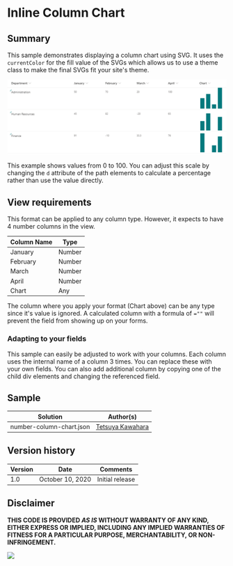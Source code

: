 # Inline Column Chart

## Summary
This sample demonstrates displaying a column chart using SVG. It uses the `currentColor` for the fill value of the SVGs which allows us to use a theme class to make the final SVGs fit your site's theme.

![screenshot of the sample](./screenshot.png)

This example shows values from 0 to 100. You can adjust this scale by changing the `d` attribute of the path elements to calculate a percentage rather than use the value directly.

## View requirements
This format can be applied to any column type. However, it expects to have 4 number columns in the view.

Column Name   |Type
--------------|--------------
January       | Number
February      | Number
March         | Number
April         | Number
Chart         | Any

The column where you apply your format (Chart above) can be any type since it's value is ignored. A calculated column with a formula of `=""` will prevent the field from showing up on your forms.

### Adapting to your fields
This sample can easily be adjusted to work with your columns. Each column uses the internal name of a column 3 times. You can replace these with your own fields. You can also add additional column by copying one of the child div elements and changing the referenced field.

## Sample

Solution                 |Author(s)
-------------------------|---------------------------
number-column-chart.json |  [Tetsuya Kawahara](https://twitter.com/techan_k)

## Version history

Version |Date             |Comments
--------|-----------------|--------
1.0     |October 10, 2020 |Initial release


## Disclaimer
**THIS CODE IS PROVIDED *AS IS* WITHOUT WARRANTY OF ANY KIND, EITHER EXPRESS OR IMPLIED, INCLUDING ANY IMPLIED WARRANTIES OF FITNESS FOR A PARTICULAR PURPOSE, MERCHANTABILITY, OR NON-INFRINGEMENT.**

<img src="https://telemetry.sharepointpnp.com/sp-dev-list-formatting/column-samples/number-column-chart" />
